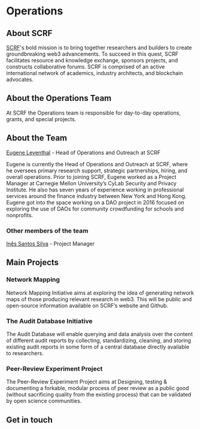 # Operations
## About SCRF

[SCRF](https://www.smartcontractresearch.org/)'s bold mission is to bring together researchers and builders to create groundbreaking web3 advancements. To succeed in this quest, SCRF facilitates resource and knowledge exchange, sponsors projects, and constructs collaborative forums. SCRF is comprised of an active international network of academics, industry architects, and blockchain advocates.

## About the Operations Team
At SCRF the Operations team is responsible for day-to-day operations, grants, and special projects.

## About the Team

[Eugene Leventhal](https://www.linkedin.com/in/eugene-leventhal/) - Head of Operations and Outreach at SCRF

Eugene is currently the Head of Operations and Outreach at SCRF, where he oversees primary research support, strategic partnerships, hiring, and overall operations. Prior to joining SCRF, Eugene worked as a Project Manager at Carnegie Mellon University’s CyLab Security and Privacy Institute. He also has seven years of experience working in professional services around the finance industry between New York and Hong Kong. Eugene got into the space working on a DAO project in 2016 focused on exploring the use of DAOs for community crowdfunding for schools and nonprofits. 

### Other members of the team

[Inês Santos Silva](https://www.linkedin.com/in/inessantossilva/) - Project Manager

## Main Projects

### Network Mapping
Network Mapping Initiative aims at exploring the idea of generating network maps of those producing relevant research in web3. This will be public and open-source information available on SCRF’s website and Github. 

### The Audit Database Initiative
The Audit Database will enable querying and data analysis over the content of different audit reports by collecting, standardizing, cleaning, and storing existing audit reports in some form of a central database directly available to researchers.

### Peer-Review Experiment Project
The Peer-Review Experiment Project aims at Designing, testing & documenting a forkable, modular process of peer review as a public good (without sacrificing quality from the existing process) that can be validated by open science communities.

## Get in touch
